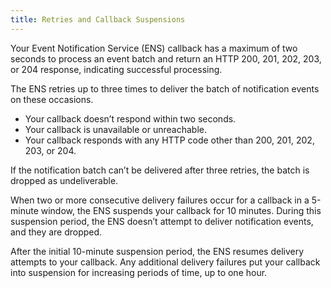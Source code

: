 ```yaml
---
title: Retries and Callback Suspensions
---
```


Your Event Notification Service (ENS) callback has a maximum of two seconds to process an event batch and return an HTTP 200, 201, 202, 203, or 204 response, indicating successful processing.

The ENS retries up to three times to deliver the batch of notification events on these occasions.
* Your callback doesn’t respond within two seconds.
* Your callback is unavailable or unreachable.
* Your callback responds with any HTTP code other than 200, 201, 202, 203, or 204.

If the notification batch can’t be delivered after three retries, the batch is dropped as undeliverable.

When two or more consecutive delivery failures occur for a callback in a 5-minute window, the ENS suspends your callback for 10 minutes. During this suspension period, the ENS doesn’t attempt to deliver notification events, and they are dropped.

After the initial 10-minute suspension period, the ENS resumes delivery attempts to your callback. Any additional delivery failures put your callback into suspension for increasing periods of time, up to one hour. 
